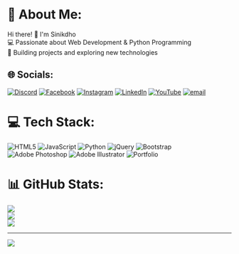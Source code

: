 # 💫 About Me:
 Hi there! 👋 I'm Sinikdho  <br>💻 Passionate about Web Development & Python Programming  <br>🚀 Building projects and exploring new technologies 


## 🌐 Socials:
[![Discord](https://img.shields.io/badge/Discord-%237289DA.svg?logo=discord&logoColor=white)](https://discord.gg/https://discord.gg/mdKmM5n3) [![Facebook](https://img.shields.io/badge/Facebook-%231877F2.svg?logo=Facebook&logoColor=white)](https://facebook.com/https://www.facebook.com/Sinikdho12) [![Instagram](https://img.shields.io/badge/Instagram-%23E4405F.svg?logo=Instagram&logoColor=white)](https://instagram.com/https://www.instagram.com/mdsinikdhomahmud/) [![LinkedIn](https://img.shields.io/badge/LinkedIn-%230077B5.svg?logo=linkedin&logoColor=white)](https://linkedin.com/in/md-ferdousmahmud) [![YouTube](https://img.shields.io/badge/YouTube-%23FF0000.svg?logo=YouTube&logoColor=white)](https://youtube.com/@@codebysm) [![email](https://img.shields.io/badge/Email-D14836?logo=gmail&logoColor=white)](mailto:mdsinikdho94@gmail.com) 

# 💻 Tech Stack:
![HTML5](https://img.shields.io/badge/html5-%23E34F26.svg?style=for-the-badge&logo=html5&logoColor=white) ![JavaScript](https://img.shields.io/badge/javascript-%23323330.svg?style=for-the-badge&logo=javascript&logoColor=%23F7DF1E) ![Python](https://img.shields.io/badge/python-3670A0?style=for-the-badge&logo=python&logoColor=ffdd54) ![jQuery](https://img.shields.io/badge/jquery-%230769AD.svg?style=for-the-badge&logo=jquery&logoColor=white) ![Bootstrap](https://img.shields.io/badge/bootstrap-%238511FA.svg?style=for-the-badge&logo=bootstrap&logoColor=white) ![Adobe Photoshop](https://img.shields.io/badge/adobe%20photoshop-%2331A8FF.svg?style=for-the-badge&logo=adobe%20photoshop&logoColor=white) ![Adobe Illustrator](https://img.shields.io/badge/adobe%20illustrator-%23FF9A00.svg?style=for-the-badge&logo=adobe%20illustrator&logoColor=white) ![Portfolio](https://img.shields.io/badge/Portfolio-%23000000.svg?style=for-the-badge&logo=firefox&logoColor=#FF7139)
# 📊 GitHub Stats:
![](https://github-readme-stats.vercel.app/api?username=mdsinikdho12&theme=dark&hide_border=false&include_all_commits=false&count_private=false)<br/>
![](https://github-readme-streak-stats.herokuapp.com/?user=mdsinikdho12&theme=dark&hide_border=false)<br/>
![](https://github-readme-stats.vercel.app/api/top-langs/?username=mdsinikdho12&theme=dark&hide_border=false&include_all_commits=false&count_private=false&layout=compact)

---
[![](https://visitcount.itsvg.in/api?id=mdsinikdho12&icon=0&color=0)](https://visitcount.itsvg.in)

<!-- Proudly created with GPRM ( https://gprm.itsvg.in ) -->

